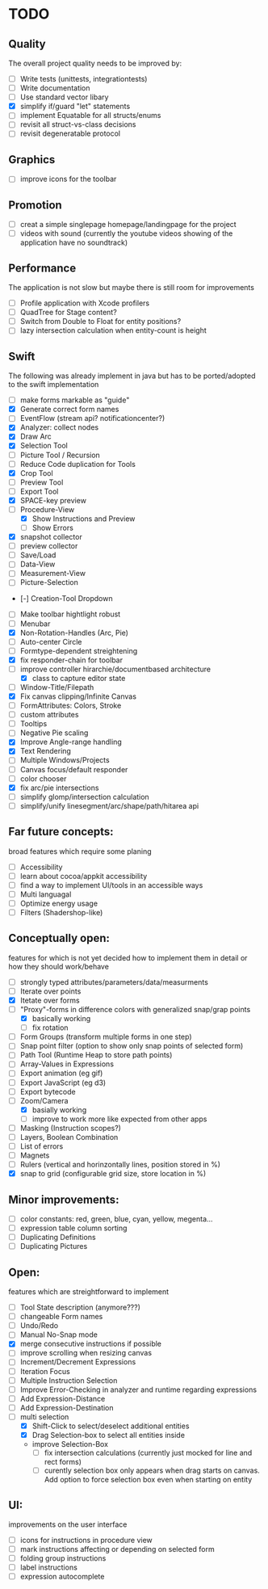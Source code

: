 TODO
====

Quality
-------
The overall project quality needs to be improved by:

- [ ] Write tests (unittests, integrationtests)
- [ ] Write documentation
- [ ] Use standard vector libary
- [x] simplify if/guard "let" statements
- [ ] implement Equatable for all structs/enums
- [ ] revisit all struct-vs-class decisions
- [ ] revisit degeneratable protocol

Graphics
--------
- [ ] improve icons for the toolbar

Promotion
---------
- [ ] creat a simple singlepage homepage/landingpage for the project
- [ ] videos with sound (currently the youtube videos showing of the application have no soundtrack)

Performance
-----------
The application is not slow but maybe there is still room for improvements

- [ ] Profile application with Xcode profilers
- [ ] QuadTree for Stage content?
- [ ] Switch from Double to Float for entity positions?
- [ ] lazy intersection calculation when entity-count is height

Swift
-----
The following was already implement in java but has to be ported/adopted to the swift implementation

- [ ] make forms markable as "guide"
- [x] Generate correct form names
- [ ] EventFlow (stream api? notificationcenter?)
- [x] Analyzer: collect nodes
- [x] Draw Arc
- [x] Selection Tool
- [ ] Picture Tool / Recursion
- [ ] Reduce Code duplication for Tools
- [x] Crop Tool
- [ ] Preview Tool
- [ ] Export Tool
- [x] SPACE-key preview
- [ ] Procedure-View
  - [x] Show Instructions and Preview
  - [ ] Show Errors
- [x] snapshot collector
- [ ] preview collector
- [ ] Save/Load
- [ ] Data-View
- [ ] Measurement-View
- [ ] Picture-Selection
- [-] Creation-Tool Dropdown
- [ ] Make toolbar hightlight robust
- [ ] Menubar
- [x] Non-Rotation-Handles (Arc, Pie)
- [ ] Auto-center Circle
- [ ] Formtype-dependent streightening
- [x] fix responder-chain for toolbar
- [ ] improve controller hirarchie/documentbased architecture
  - [x] class to capture editor state
- [ ] Window-Title/Filepath
- [x] Fix canvas clipping/Infinite Canvas
- [ ] FormAttributes: Colors, Stroke
- [ ] custom attributes
- [ ] Tooltips
- [ ] Negative Pie scaling
- [x] Improve Angle-range handling
- [x] Text Rendering
- [ ] Multiple Windows/Projects
- [ ] Canvas focus/default responder
- [ ] color chooser
- [x] fix arc/pie intersections
- [ ] simplify glomp/intersection calculation
- [ ] simplify/unify linesegment/arc/shape/path/hitarea api

Far future concepts:
--------------------
broad features which require some planing

- [ ] Accessibility
- [ ] learn about cocoa/appkit accessibility
- [ ] find a way to implement UI/tools in an accessible ways
- [ ] Multi languagal
- [ ] Optimize energy usage
- [ ] Filters (Shadershop-like)

Conceptually open:
------------------
features for which is not yet decided how to implement them in detail or how they should work/behave

- [ ] strongly typed attributes/parameters/data/measurments
- [ ] Iterate over points
- [x] Itetate over forms
- [ ] "Proxy"-forms in difference colors with generalized snap/grap points
    - [x] basically working
    - [ ] fix rotation
- [ ] Form Groups (transform multiple forms in one step)
- [ ] Snap point filter (option to show only snap points of selected form)
- [ ] Path Tool (Runtime Heap to store path points)
- [ ] Array-Values in Expressions
- [ ] Export animation (eg gif)
- [ ] Export JavaScript (eg d3)
- [ ] Export bytecode
- [ ] Zoom/Camera
    - [x] basially working
    - [ ] improve to work more like expected from other apps
- [ ] Masking (Instruction scopes?)
- [ ] Layers, Boolean Combination
- [ ] List of errors
- [ ] Magnets
- [ ] Rulers (vertical and horinzontally lines, position stored in %)
- [x] snap to grid (configurable grid size, store location in %)

Minor improvements:
-------------------

- [ ] color constants: red, green, blue, cyan, yellow, megenta...
- [ ] expression table column sorting
- [ ] Duplicating Definitions
- [ ] Duplicating Pictures

Open:
-----
features which are streightforward to implement

- [ ] Tool State description (anymore???)
- [ ] changeable Form names
- [ ] Undo/Redo
- [ ] Manual No-Snap mode
- [x] merge consecutive instructions if possible
- [ ] improve scrolling when resizing canvas
- [ ] Increment/Decrement Expressions
- [ ] Iteration Focus
- [ ] Multiple Instruction Selection
- [ ] Improve Error-Checking in analyzer and runtime regarding expressions
- [ ] Add Expression-Distance
- [ ] Add Expression-Destination
- [ ] multi selection
  - [x] Shift-Click to select/deselect additional entities
  - [x] Drag Selection-box to select all entities inside
  - improve Selection-Box
    - [ ] fix intersection calculations (currently just mocked for line and rect forms)
    - [ ] curently selection box only appears when drag starts on canvas. Add option to force selection box even when starting on entity 

UI:
---
improvements on the user interface

- [ ] icons for instructions in procedure view
- [ ] mark instructions affecting or depending on selected form
- [ ] folding group instructions
- [ ] label instructions
- [ ] expression autocomplete